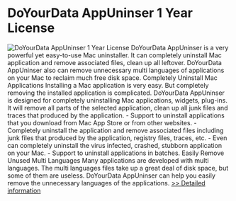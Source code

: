 # DoYourData AppUninser 1 Year License
![DoYourData AppUninser 1 Year License](https://mycommerce.akamaized.net/api/pimages/P301011445/BIG/301011445.PNG)
DoYourData AppUninser is a very powerful yet easy-to-use Mac uninstaller. It can completely uninstall Mac application and remove associated files, clean up all leftover. DoYourData AppUninser also can remove unnecessary multi languages of applications on your Mac to reclaim much free disk space. Completely Uninstall Mac Applications Installing a Mac application is very easy. But completely removing the installed application is complicated. DoYourData AppUninser is designed for completely uninstalling Mac applications, widgets, plug-ins. It will remove all parts of the selected application, clean up all junk files and traces that produced by the application. - Support to uninstall applications that you download from Mac App Store or from other websites. - Completely uninstall the application and remove associated files including junk files that produced by the application, registry files, traces, etc. - Even can completely uninstall the virus infected, crashed, stubborn application on your Mac. - Support to uninstall applications in batches. Easily Remove Unused Multi Languages Many applications are developed with multi languages. The multi languages files take up a great deal of disk space, but some of them are useless. DoYourData AppUninser can help you easily remove the unnecessary languages of the applications.
[>> Detailed information](https://secure.shareit.com/shareit/product.html?productid=301011445&affiliateid=200057808)
